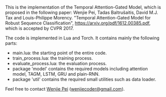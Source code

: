 This is the implementation of the Temporal Attention-Gated Model, which is proposed in the following paper:
Wenjie Pei, Tadas Baltrušaitis, David M.J. Tax and Louis-Philippe Morency. "Temporal Attention-Gated Model for Robust Sequence Classification", https://arxiv.org/pdf/1612.00385.pdf, which is accepted by CVPR 2017.

The code is implemented in Lua and Torch. It contains mainly the following parts:   
* main.lua:   the starting point of the entire code. 
* train_process.lua: the training process.
* evaluate_process.lua: the evaluation process. 
* package 'model' contains the required models including attention model, TAGM, LSTM, GRU and plain-RNN. 
* package 'util' contains the required small utilities such as data loader. 

Feel free to contact [Wenjie Pei](wenjiepei.github.io) (wenjiecoder@gmail.com).

